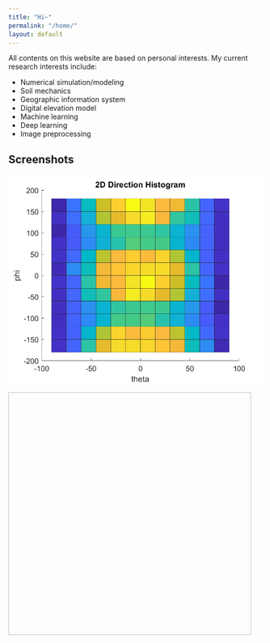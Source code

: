 ```yaml
---
title: "Hi~"
permalink: "/home/"
layout: default
---
```


All contents on this website are based on personal interests. My current research interests include:
* Numerical simulation/modeling
* Soil mechanics
* Geographic information system
* Digital elevation model
* Machine learning
* Deep learning
* Image preprocessing

## Screenshots

![Figure 1](/assets/2D_Matlab_hist.png)


<img scr="/assets/2D_Matlab_hist.png" class="figure" width="480"  height="480">


